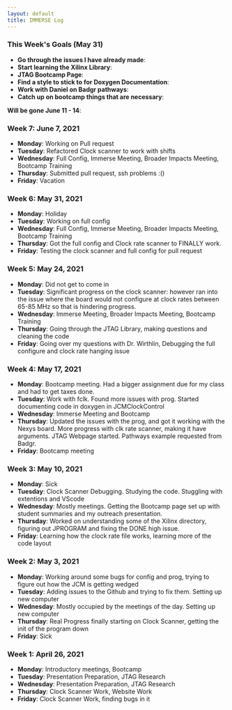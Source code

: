 ```yaml
---
layout: default
title: IMMERSE Log
---
```


### This Week's Goals (May 31)
* **Go through the issues I have already made**:
* **Start learning the Xilinx Library**:
* **JTAG Bootcamp Page**:
* **Find a style to stick to for Doxygen Documentation**: 
* **Work with Daniel on Badgr pathways**:
* **Catch up on bootcamp things that are necessary**: 

**Will be gone June 11 - 14**:

### Week 7: June 7, 2021

* **Monday**: Working on Pull request
* **Tuesday**: Refactored Clock scanner to work with shifts
* **Wednesday**: Full Config, Immerse Meeting, Broader Impacts Meeting, Bootcamp Training
* **Thursday**: Submitted pull request, ssh problems :() 
* **Friday**: Vacation

### Week 6: May 31, 2021

* **Monday**: Holiday
* **Tuesday**: Working on full config 
* **Wednesday**: Full Config, Immerse Meeting, Broader Impacts Meeting, Bootcamp Training
* **Thursday**: Got the full config and Clock rate scanner to FINALLY work. 
* **Friday**: Testing the clock scanner and full config for pull request

### Week 5: May 24, 2021

* **Monday**: Did not get to come in
* **Tuesday**: Significant progress on the clock scanner: however ran into the issue where the board would not configure at clock rates between 65-85 MHz so that is hindering progress.
* **Wednesday**: Immerse Meeting, Broader Impacts Meeting, Bootcamp Training
* **Thursday**: Going through the JTAG Library, making questions and cleaning the code
* **Friday**: Going over my questions with Dr. Wirthlin, Debugging the full configure and clock rate hanging issue


### Week 4: May 17, 2021

* **Monday**: Bootcamp meeting. Had a bigger assignment due for my class and had to get taxes done.
* **Tuesday**: Work with fclk. Found more issues with prog. Started documenting code in doxygen in JCMClockControl
* **Wednesday**: Immerse Meeting and Bootcamp
* **Thursday**: Updated the issues with the prog, and got it working with the Nexys board. More progress with clk rate scanner, making it have arguments. JTAG Webpage started. Pathways example requested from Badgr.
* **Friday**: Bootcamp meeting

### Week 3: May 10, 2021

* **Monday**: Sick
* **Tuesday**: Clock Scanner Debugging. Studying the code. Stuggling with extentions and VScode
* **Wednesday**: Mostly meetings. Getting the Bootcamp page set up with student summaries and my outreach presentation.
* **Thursday**: Worked on understanding some of the Xilinx directory, figuring out JPROGRAM and fixing the DONE high issue.
* **Friday**: Learning how the clock rate file works, learning more of the code layout

### Week 2: May 3, 2021

* **Monday**: Working around some bugs for config and prog, trying to figure out how the JCM is getting wedged
* **Tuesday**: Adding issues to the Github and trying to fix them. Setting up new computer
* **Wednesday**: Mostly occupied by the meetings of the day. Setting up new computer
* **Thursday**: Real Progress finally starting on Clock Scanner, getting the init of the program down
* **Friday**: Sick


### Week 1: April 26, 2021

* **Monday**: Introductory meetings, Bootcamp
* **Tuesday**: Presentation Preparation, JTAG Research
* **Wednesday**: Presentation Preparation, JTAG Research
* **Thursday**: Clock Scanner Work, Website Work
* **Friday**: Clock Scanner Work, finding bugs in it

